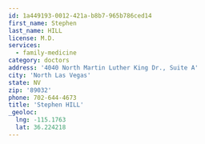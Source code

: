 ```yaml
---
id: 1a449193-0012-421a-b8b7-965b786ced14
first_name: Stephen
last_name: HILL
license: M.D.
services:
  - family-medicine
category: doctors
address: '4040 North Martin Luther King Dr., Suite A'
city: 'North Las Vegas'
state: NV
zip: '89032'
phone: 702-644-4673
title: 'Stephen HILL'
_geoloc:
  lng: -115.1763
  lat: 36.224218
---
```

